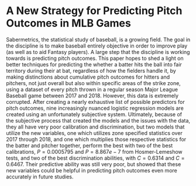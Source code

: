 # A New Strategy for Predicting Pitch Outcomes in MLB Games
Sabermetrics, the statistical study of baseball, is a growing field. The goal in the discipline is to make baseball entirely objective in order to improve play (as well as to aid Fantasy players). A large step that the discipline is working towards is predicting pitch outcomes. This paper hopes to shed a light on better techniques for predicting the whether a batter hits the ball into fair territory during their at bat, regardless of how the fielders handle it, by making distinctions about cumulative pitch outcomes for hitters and pitchers, not just overall but also within specific areas of the strike zone, using a dataset of every pitch thrown in a regular season Major League Baseball game between 2017 and 2018. However, this data is extremely corrupted. After creating a nearly exhaustive list of possible predictors for pitch outcomes, nine increasingly nuanced logistic regression models are created using an unfortunately subjective system. Ultimately, because of the subjective process that created the models and the issues with the data, they all have very poor calibration and discrimination, but two models that utilize the new variables, one which utilizes zone specified statistics over 2017 through 2018, and one which multiplies those respective statistics for the batter and pitcher together, perform the best with two of the best calibrations, $P=0.0005795$ and $P=8.867e-7$ from Hosmer-Lemeshow tests, and two of the best discrimination abilities, with $C=0.6314$ and $C=0.6467$. Their predictive ability was still very poor, but showed that these new variables could be helpful in predicting pitch outcomes even more accurately in future studies.
